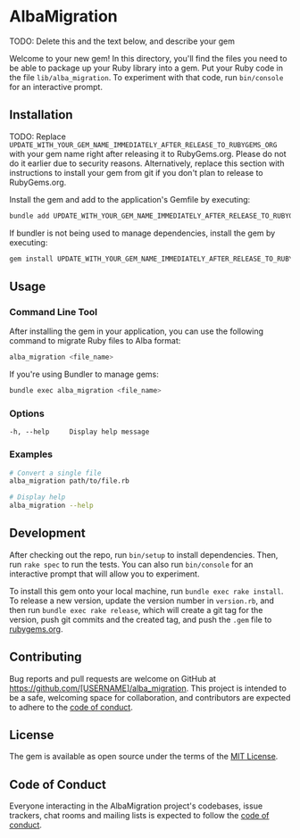 # AlbaMigration

TODO: Delete this and the text below, and describe your gem

Welcome to your new gem! In this directory, you'll find the files you need to be able to package up your Ruby library into a gem. Put your Ruby code in the file `lib/alba_migration`. To experiment with that code, run `bin/console` for an interactive prompt.

## Installation

TODO: Replace `UPDATE_WITH_YOUR_GEM_NAME_IMMEDIATELY_AFTER_RELEASE_TO_RUBYGEMS_ORG` with your gem name right after releasing it to RubyGems.org. Please do not do it earlier due to security reasons. Alternatively, replace this section with instructions to install your gem from git if you don't plan to release to RubyGems.org.

Install the gem and add to the application's Gemfile by executing:

```bash
bundle add UPDATE_WITH_YOUR_GEM_NAME_IMMEDIATELY_AFTER_RELEASE_TO_RUBYGEMS_ORG
```

If bundler is not being used to manage dependencies, install the gem by executing:

```bash
gem install UPDATE_WITH_YOUR_GEM_NAME_IMMEDIATELY_AFTER_RELEASE_TO_RUBYGEMS_ORG
```

## Usage

### Command Line Tool

After installing the gem in your application, you can use the following command to migrate Ruby files to Alba format:

```bash
alba_migration <file_name>
```

If you're using Bundler to manage gems:

```bash
bundle exec alba_migration <file_name>
```

### Options

```
-h, --help     Display help message
```

### Examples

```bash
# Convert a single file
alba_migration path/to/file.rb

# Display help
alba_migration --help
```

## Development

After checking out the repo, run `bin/setup` to install dependencies. Then, run `rake spec` to run the tests. You can also run `bin/console` for an interactive prompt that will allow you to experiment.

To install this gem onto your local machine, run `bundle exec rake install`. To release a new version, update the version number in `version.rb`, and then run `bundle exec rake release`, which will create a git tag for the version, push git commits and the created tag, and push the `.gem` file to [rubygems.org](https://rubygems.org).

## Contributing

Bug reports and pull requests are welcome on GitHub at https://github.com/[USERNAME]/alba_migration. This project is intended to be a safe, welcoming space for collaboration, and contributors are expected to adhere to the [code of conduct](https://github.com/[USERNAME]/alba_migration/blob/master/CODE_OF_CONDUCT.md).

## License

The gem is available as open source under the terms of the [MIT License](https://opensource.org/licenses/MIT).

## Code of Conduct

Everyone interacting in the AlbaMigration project's codebases, issue trackers, chat rooms and mailing lists is expected to follow the [code of conduct](https://github.com/[USERNAME]/alba_migration/blob/master/CODE_OF_CONDUCT.md).
